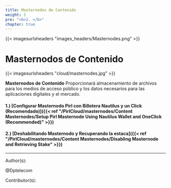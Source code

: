 ```yaml
---
title: Masternodos de Contenido
weight: 2
pre: "<b>2. </b>"
chapter: true
---
```


{{< imagesurlsheaders "images_headers/Masternodes.png" >}}



# Masternodos de Contenido


{{< imagesurlsheaders "cloud/masternodes.jpg" >}}



**Masternodos de Contenido** Proporcionará almacenamiento de archivos para los medios de acceso público y los datos necesarios para las aplicaciones digitales y el mercado.


#### 1.) [Configurar Masternodo Pirl con Billetera Nautilus y un Click (Recomendado)]({{< ref "/PirlCloud/masternodes/Content Masternodes/Setup Pirl Masternode Using Nautilus Wallet and OneClick (Recommended)" >}})
#### 2.) [Deshabilitando Masternodo y Recuperando la estaca]({{< ref "/PirlCloud/masternodes/Content Masternodes/Disabling Masternode and Retrieving Stake" >}})


---
Author(s):

@Dptelecom


Contributor(s):
